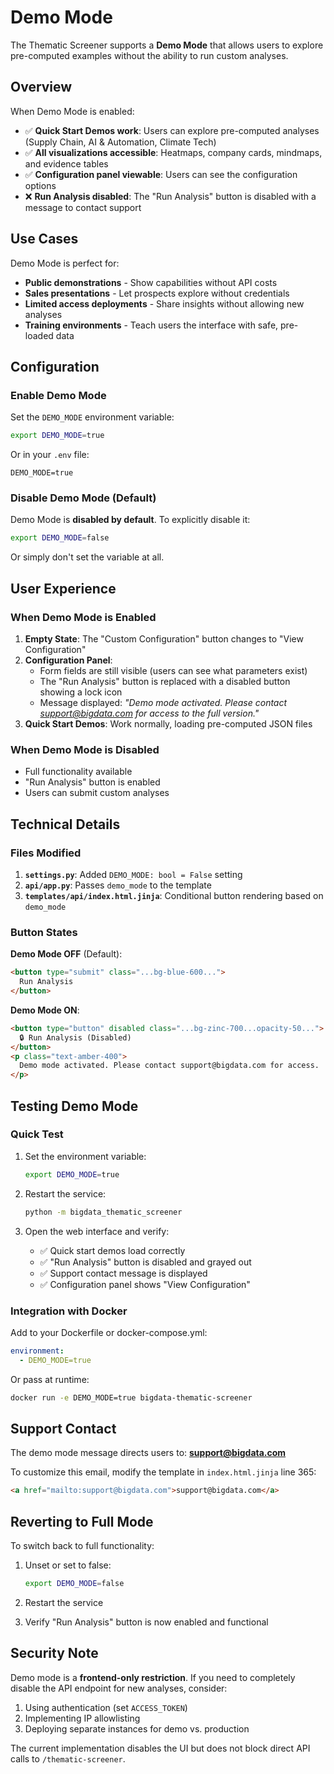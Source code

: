# Demo Mode

The Thematic Screener supports a **Demo Mode** that allows users to explore pre-computed examples without the ability to run custom analyses.

## Overview

When Demo Mode is enabled:
- ✅ **Quick Start Demos work**: Users can explore pre-computed analyses (Supply Chain, AI & Automation, Climate Tech)
- ✅ **All visualizations accessible**: Heatmaps, company cards, mindmaps, and evidence tables
- ✅ **Configuration panel viewable**: Users can see the configuration options
- ❌ **Run Analysis disabled**: The "Run Analysis" button is disabled with a message to contact support

## Use Cases

Demo Mode is perfect for:
- **Public demonstrations** - Show capabilities without API costs
- **Sales presentations** - Let prospects explore without credentials
- **Limited access deployments** - Share insights without allowing new analyses
- **Training environments** - Teach users the interface with safe, pre-loaded data

## Configuration

### Enable Demo Mode

Set the `DEMO_MODE` environment variable:

```bash
export DEMO_MODE=true
```

Or in your `.env` file:
```
DEMO_MODE=true
```

### Disable Demo Mode (Default)

Demo Mode is **disabled by default**. To explicitly disable it:

```bash
export DEMO_MODE=false
```

Or simply don't set the variable at all.

## User Experience

### When Demo Mode is Enabled

1. **Empty State**: The "Custom Configuration" button changes to "View Configuration"
2. **Configuration Panel**: 
   - Form fields are still visible (users can see what parameters exist)
   - The "Run Analysis" button is replaced with a disabled button showing a lock icon
   - Message displayed: *"Demo mode activated. Please contact support@bigdata.com for access to the full version."*
3. **Quick Start Demos**: Work normally, loading pre-computed JSON files

### When Demo Mode is Disabled

- Full functionality available
- "Run Analysis" button is enabled
- Users can submit custom analyses

## Technical Details

### Files Modified

1. **`settings.py`**: Added `DEMO_MODE: bool = False` setting
2. **`api/app.py`**: Passes `demo_mode` to the template
3. **`templates/api/index.html.jinja`**: Conditional button rendering based on `demo_mode`

### Button States

**Demo Mode OFF** (Default):
```html
<button type="submit" class="...bg-blue-600...">
  Run Analysis
</button>
```

**Demo Mode ON**:
```html
<button type="button" disabled class="...bg-zinc-700...opacity-50...">
  🔒 Run Analysis (Disabled)
</button>
<p class="text-amber-400">
  Demo mode activated. Please contact support@bigdata.com for access.
</p>
```

## Testing Demo Mode

### Quick Test

1. Set the environment variable:
   ```bash
   export DEMO_MODE=true
   ```

2. Restart the service:
   ```bash
   python -m bigdata_thematic_screener
   ```

3. Open the web interface and verify:
   - ✅ Quick start demos load correctly
   - ✅ "Run Analysis" button is disabled and grayed out
   - ✅ Support contact message is displayed
   - ✅ Configuration panel shows "View Configuration"

### Integration with Docker

Add to your Dockerfile or docker-compose.yml:

```yaml
environment:
  - DEMO_MODE=true
```

Or pass at runtime:
```bash
docker run -e DEMO_MODE=true bigdata-thematic-screener
```

## Support Contact

The demo mode message directs users to: **support@bigdata.com**

To customize this email, modify the template in `index.html.jinja` line 365:
```html
<a href="mailto:support@bigdata.com">support@bigdata.com</a>
```

## Reverting to Full Mode

To switch back to full functionality:

1. Unset or set to false:
   ```bash
   export DEMO_MODE=false
   ```
   
2. Restart the service

3. Verify "Run Analysis" button is now enabled and functional

## Security Note

Demo mode is a **frontend-only restriction**. If you need to completely disable the API endpoint for new analyses, consider:

1. Using authentication (set `ACCESS_TOKEN`)
2. Implementing IP allowlisting
3. Deploying separate instances for demo vs. production

The current implementation disables the UI but does not block direct API calls to `/thematic-screener`.

